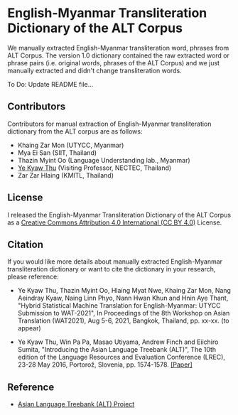 # English-Myanmar Transliteration Dictionary of the ALT Corpus

We manually extracted English-Myanmar transliteration word, phrases from ALT Corpus. The version 1.0 dictionary contained the raw extracted word or phrase pairs (i.e. original words, phrases of the ALT Corpus) and we just manually extracted and didn't change transliteration words.   

To Do: Update README file...

## Contributors

Contributors for manual extraction of English-Myanmar transliteration dictionary from the ALT corpus are as follows:  

- Khaing Zar Mon (UTYCC, Myanmar)
- Mya Ei San (SIIT, Thailand)
- Thazin Myint Oo (Language Understanding lab., Myanmar)
- [Ye Kyaw Thu](https://sites.google.com/site/yekyawthunlp/) (Visiting Professor, NECTEC, Thailand)  
- Zar Zar Hlaing (KMITL, Thailand)

## License

I released the English-Myanmar Transliteration Dictionary of the ALT Corpus as a [Creative Commons Attribution 4.0 International (CC BY 4.0)](https://creativecommons.org/licenses/by/4.0/) License.

## Citation

If you would like more details about manually extracted English-Myanmar transliteration dictionary or want to cite the dictionary in your research, please reference:  

- Ye Kyaw Thu, Thazin Myint Oo, Hlaing Myat Nwe, Khaing Zar Mon, Nang Aeindray Kyaw, Naing Linn Phyo, Nann Hwan Khun and Hnin Aye Thant, "Hybrid Statistical Machine Translation for English-Myanmar: UTYCC Submission to WAT-2021", In Proceedings of the 8th Workshop on Asian Translation (WAT2021), Aug 5-6, 2021, Bangkok, Thailand, pp. xx-xx. (to appear)  

- Ye Kyaw Thu, Win Pa Pa, Masao Utiyama, Andrew Finch and Eiichiro Sumita, "Introducing the Asian Language Treebank (ALT)", The 10th edition of the Language Resources and Evaluation Conference (LREC), 23-28 May 2016, Portorož, Slovenia, pp. 1574-1578. [[Paper]](http://www.lrec-conf.org/proceedings/lrec2016/summaries/435.html)  


## Reference

- [Asian Language Treebank (ALT) Project](https://www2.nict.go.jp/astrec-att/member/mutiyama/ALT/)  
